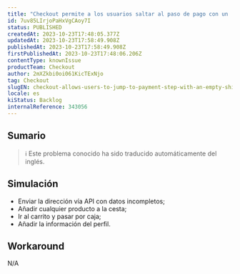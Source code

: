 ```yaml
---
title: "Checkout permite a los usuarios saltar al paso de pago con un 'shippingData' vacío cuando se utiliza geolocalización"
id: 7uv85LIrjoPaHxVgCAoy7I
status: PUBLISHED
createdAt: 2023-10-23T17:48:05.377Z
updatedAt: 2023-10-23T17:58:49.908Z
publishedAt: 2023-10-23T17:58:49.908Z
firstPublishedAt: 2023-10-23T17:48:06.206Z
contentType: knownIssue
productTeam: Checkout
author: 2mXZkbi0oi061KicTExNjo
tag: Checkout
slugEN: checkout-allows-users-to-jump-to-payment-step-with-an-empty-shippingdata-when-using-geolocation
locale: es
kiStatus: Backlog
internalReference: 343056
---
```


## Sumario

>ℹ️ Este problema conocido ha sido traducido automáticamente del inglés.



## Simulación



- Enviar la dirección vía API con datos incompletos;
- Añadir cualquier producto a la cesta;
- Ir al carrito y pasar por caja;
- Añadir la información del perfil.



## Workaround


N/A



